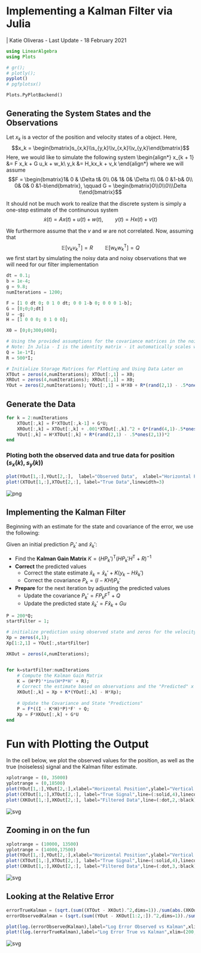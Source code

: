 
# Implementing a Kalman Filter via Julia
| Katie Oliveras - Last Update - 18 February 2021


```julia
using LinearAlgebra
using Plots

# gr();
# plotly();
pyplot()
# pgfplotsx()

```




    Plots.PyPlotBackend()



## Generating the System States and the Observations
Let $x_k$ is a vector of the position and velocity states of a object.  Here, $$x_k = \begin{bmatrix}s_{x,k}\\s_{y,k}\\v_{x,k}\\v_{y,k}\end{bmatrix}$$Here, we would like to simulate the following system
\begin{align*}
x_{k + 1} &= F x_k + G u_k + w_k\\
y_k &= H_kx_k + v_k
\end{align*}
where we will assume $$F = \begin{bmatrix}1& 0 & \Delta t& 0\\ 0& 1& 0& \Delta t\\ 0& 0 &1-b& 0\\ 0& 0& 0 &1-b\end{bmatrix}, \qquad G = \begin{bmatrix}0\\0\\0\\\Delta t\end{bmatrix}$$ 

It should not be much work to realize that the discrete system is simply a one-step estimate of the continunous system $$\dot{x}(t) = Ax(t) + u(t) + w(t), \qquad y(t) = H x(t) + v(t)$$

We furthermore assume that the $v$ and $w$ are not correlated.  Now, assuming that 
$$\mathbb{E}\left[v_k v_k^\textsf{T}\right] = R \qquad \mathbb{E}\left[w_k w_k^\textsf{T}\right] = Q$$
we first start by simulating the noisy data and noisy observations that we will need for our filter implementation


```julia
dt = 0.1;
b = 1e-4;
g = 9.8;
numIterations = 1200;

F = [1 0 dt 0; 0 1 0 dt; 0 0 1-b 0; 0 0 0 1-b];
G = [0;0;0;dt]
U = -g;
H = [1 0 0 0; 0 1 0 0];

X0 = [0;0;300;600];

# Using the provided assumptions for the covariance matrices in the noise
# Note: In Julia - I is the identity matrix - it automatically scales when needed.  Cool.
Q = 1e-1*I;
R = 500*I;

# Initialize Storage Matrices for Plotting and Using Data Later on
XTOut = zeros(4,numIterations); XTOut[:,1] = X0;
XROut = zeros(4,numIterations); XROut[:,1] = X0;
YOut = zeros(2,numIterations); YOut[:,1] = H*X0 + R*(rand(2,1) - .5*ones(2,1))*2;


```

## Generate the Data


```julia
for k = 2:numIterations
    XTOut[:,k] = F*XTOut[:,k-1] + G*U;
    XROut[:,k] = XTOut[:,k] + .001*XTOut[:,k].^2 + Q*(rand(4,1)-.5*ones(4,1))*2
    YOut[:,k] = H*XTOut[:,k] + R*(rand(2,1) - .5*ones(2,1))*2
end
```

### Ploting both the observed data and true data for position $(s_x(k), s_y(k))$


```julia
plot(YOut[1,:],YOut[2,:],  label="Observed Data",  xlabel="Horizontal Position",ylabel="Vertical Position",markersize=1,markerstrokewidth=0,t=[:scatter])
plot!(XTOut[1,:],XTOut[2,:], label="True Data",linewidth=3)

```




![png](output_7_0.png)



## Implementing the Kalman Filter

Beginning with an estimate for the state and covariance of the error, we use the following:

Given an initial prediction $P_k'$ and $\hat{x}_k'$: 
* Find the **Kalman Gain Matrix** $K = (HP_k')^\textsf{T}(H P_k'H^\textsf{T} + R)^{-1}$
* **Correct** the predicted values 
   * Correct the state estimate $\hat{x}_k = \hat{x}_k' + K(y_k - H\hat{x}_k')$
   * Correct the covariance $P_k = (I - K H)P_k'$
* **Prepare** for the next iteration by adjusting the predicted values
   * Update the covariance $P_k' = F P_kF^\textsf{T} + Q$ 
   * Update the predicted state $\hat{x}_k' = F \hat{x}_k + G u$


```julia
P = 200*Q;
startFilter = 1;

# initialize prediction using observed state and zeros for the velocity
Xp = zeros(4,1);
Xp[1:2,1] = YOut[:,startFilter]

XKOut = zeros(4,numIterations);


for k=startFilter:numIterations
    # Compute the Kalman Gain Matrix
    K = (H*P)'*inv(H*P*H' + R);
    # Correct the estimate based on observations and the "Predicted" x state
    XKOut[:,k] = Xp + K*(YOut[:,k] - H*Xp);
    
    # Update the Covariance and State "Predictions"
    P = F*((I - K*H)*P)*F' + Q;
    Xp = F*XKOut[:,k] + G*U
end
```

# Fun with Plotting the Output
In the cell below, we plot the observed values for the position, as well as the true (noiseless) signal and the Kalman filter estimate.  


```julia
xplotrange = (0, 35000)
yplotrange = (0,18500)
plot(YOut[1,:],YOut[2,:],xlabel="Horizontal Position",ylabel="Vertical Position",label="Observed Data",markersize=1,markercolor=palette(:default)[1],markerstrokewidth=0,t=[:scatter],xlim=xplotrange, ylim=yplotrange)#,t=[:scatter],markerstrokewidth=0,markersize=3)
plot!(XTOut[1,:],XTOut[2,:], label="True Signal",line=(:solid,4),linecolor=palette(:default)[2],xlim=xplotrange)
plot!(XKOut[1,:],XKOut[2,:], label="Filtered Data",line=(:dot,2,:black),xlim=xplotrange)

```




![svg](output_11_0.svg)



## Zooming in on the fun


```julia
xplotrange = (10000, 13500)
yplotrange = (14000,17500)
plot(YOut[1,:],YOut[2,:],xlabel="Horizontal Position",ylabel="Vertical Position",label="Observed Data",markersize=2,markerstrokewidth=0,t=[:scatter],linewidth=4,xlim=xplotrange, ylim=yplotrange)#,t=[:scatter],markerstrokewidth=0,markersize=3)
plot!(XTOut[1,:],XTOut[2,:], label="True Signal",line=(:solid,4),linecolor=palette(:default)[2],xlim=xplotrange)
plot!(XKOut[1,:],XKOut[2,:], label="Filtered Data",line=(:dot,3,:black),xlim=xplotrange)

```




![svg](output_13_0.svg)




## Looking at the Relative Error



```julia
errorTrueKalman = (sqrt.(sum((XTOut - XKOut).^2,dims=1))./sum(abs.(XKOut),dims=1))';
errorObservedKalman = (sqrt.(sum((YOut - XKOut[1:2,:]).^2,dims=1))./sum(abs.(YOut),dims=1))';

plot(log.(errorObservedKalman),label="Log Error Observed vs Kalman",xlim=(200,600))
plot!(log.(errorTrueKalman),label="Log Error True vs Kalman",xlim=(200,600),ylim=(-8,-3),xlabel="Iteration",ylabel="Log Relative Error")

```




![svg](output_15_0.svg)



